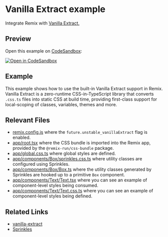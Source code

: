 # Vanilla Extract example

Integrate Remix with [Vanilla Extract.](https://vanilla-extract.style)

## Preview

Open this example on [CodeSandbox](https://codesandbox.com):

[![Open in CodeSandbox](https://codesandbox.io/static/img/play-codesandbox.svg)](https://codesandbox.io/s/github/remix-run/examples/tree/main/vanilla-extract)

## Example

This example shows how to use the built-in Vanilla Extract support in Remix. Vanilla Extract is a zero-runtime CSS-in-TypeScript library that converts `.css.ts` files into static CSS at build time, providing first-class support for local-scoping of classes, variables, themes and more.

## Relevant Files

- [remix.config.js](./remix.config.js) where the `future.unstable_vanillaExtract` flag is enabled.
- [app/root.tsx](./app/root.tsx) where the CSS bundle is imported into the Remix app, provided by the `@remix-run/css-bundle` package.
- [app/global.css.ts](./.styles/global.css.ts) where global styles are defined.
- [app/components/Box/sprinkles.css.ts](./.styles/sprinkles.css.ts) where utility classes are configured using Sprinkles.
- [app/components/Box/Box.ts](./app/components/Box/Box.ts) where the utility classes generated by Sprinkles are hooked up to a primitive `Box` component.
- [app/components/Text/Text.tsx](./app/components/Text/Text.tsx) where you can see an example of component-level styles being consumed.
- [app/components/Text/Text.css.ts](./app/components/Text/Text.css.ts) where you can see an example of component-level styles being defined.

## Related Links

- [vanilla-extract](https://vanilla-extract.style)
- [Sprinkles](https://vanilla-extract.style/documentation/packages/sprinkles)
